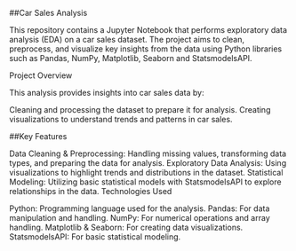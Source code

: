 ##Car Sales Analysis

This repository contains a Jupyter Notebook that performs exploratory data analysis (EDA) on a car sales dataset. The project aims to clean, preprocess, and visualize key insights from the data using Python libraries such as Pandas, NumPy, Matplotlib, Seaborn and StatsmodelsAPI.

Project Overview

This analysis provides insights into car sales data by:

Cleaning and processing the dataset to prepare it for analysis.
Creating visualizations to understand trends and patterns in car sales.

##Key Features

Data Cleaning & Preprocessing: Handling missing values, transforming data types, and preparing the data for analysis.
Exploratory Data Analysis: Using visualizations to highlight trends and distributions in the dataset.
Statistical Modeling: Utilizing basic statistical models with StatsmodelsAPI to explore relationships in the data.
Technologies Used

Python: Programming language used for the analysis.
Pandas: For data manipulation and handling.
NumPy: For numerical operations and array handling.
Matplotlib & Seaborn: For creating data visualizations.
StatsmodelsAPI: For basic statistical modeling.

